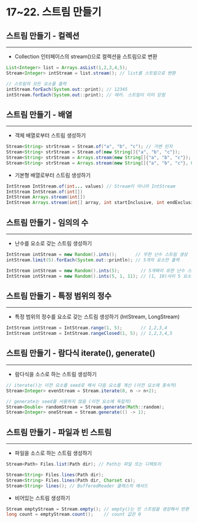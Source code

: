 # 17~22. 스트림 만들기

## 스트림 만들기 - 컬렉션

---

- Collection 인터페이스의 stream()으로 컬렉션을 스트림으로 변환

```java
List<Integer> list = Arrays.asList(1,2,3,4,5);
Stream<Integer> intStream = list.stream(); // list를 스트림으로 변환

// 스트림의 모든 요소를 출력
intStream.forEach(System.out::print); // 12345
intStream.forEach(System.out::print); // 에러. 스트림이 이미 닫힘
```

## 스트림 만들기 - 배열

---

- 객체 배열로부터 스트림 생성하기

```java
Stream<String> strStream = Stream.of("a", "b", "c"); // 가변 인자
Stream<String> strStream = Stream.of(new String[]{"a", "b", "c"});
Stream<String> strStream = Arrays.stream(new String[]{"a", "b", "c"});
Stream<String> strStream = Arrays.stream(new String[]{"a", "b", "c"}, 0, 3);
```

- 기본형 배열로부터 스트림 생성하기

```java
IntStream IntStream.of(int... values) // Stream이 아니라 IntStream
IntStream IntStream.of(int[])
IntStream Arrays.stream(int[])
IntStream Arrays.stream(int[] array, int startInclusive, int endExclusive)
```

## 스트림 만들기 - 임의의 수

---

- 난수를 요소로 갖는 스트림 생성하기

```java
IntStream intStream = new Random().ints();       // 무한 난수 스트림 생성
intStream.limit(5).forEach(System.out::println); // 5개의 요소만 출력

IntStream intStream = new Random().ints(5);        // 5개짜리 유한 난수 스트림 생성
IntStream intStream = new Random().ints(5, 1, 11); // (1, 10)사이 5 요소 유한 난수 스트림
```

## 스트림 만들기 - 특정 범위의 정수

---

- 특정 범위의 정수를 요소로 갖는 스트림 생성하기 (IntStream, LongStream)

```java
IntStream intStream = IntStream.range(1, 5);       // 1,2,3,4
IntStream intStream = IntStream.rangeClosed(1, 5); // 1,2,3,4,5
```

## 스트림 만들기 - 람다식 iterate(), generate()

---

- 람다식을 소스로 하는 스트림 생성하기

```java
// iterate()는 이전 요소를 seed로 해서 다음 요소를 계산 (이전 요소에 종속적)
Stream<Integer> evenStream = Stream.iterate(0, n -> n+2);

// generate는 seed를 사용하지 않음 (이전 요소에 독립적)
Stream<Double> randomStream = Stream.generate(Math::random);
Stream<Integer> oneStream = Stream.generate(() -> 1);
```

## 스트림 만들기 - 파일과 빈 스트림

---

- 파일을 소스로 하는 스트림 생성하기

```java
Stream<Path> Files.list(Path dir); // Path는 파일 또는 디렉토리

Stream<String> Files.lines(Path dir);
Stream<String> Files.lines(Path dir, Charset cs);
Stream<String> lines(); // BufferedReader 클래스의 메서드
```

- 비어있는 스트림 생성하기

```java
Stream emptyStream = Stream.empty(); // empty()는 빈 스트림을 생성해서 반환
long count = emptyStream.count();    // count 값은 0
```